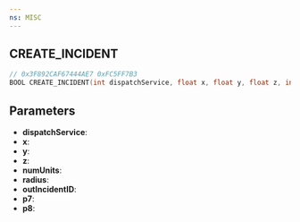 ```yaml
---
ns: MISC
---
```

## CREATE_INCIDENT

```c
// 0x3F892CAF67444AE7 0xFC5FF7B3
BOOL CREATE_INCIDENT(int dispatchService, float x, float y, float z, int numUnits, float radius, int* outIncidentID, Any p7, Any p8);
```

## Parameters
* **dispatchService**:
* **x**:
* **y**:
* **z**:
* **numUnits**:
* **radius**:
* **outIncidentID**:
* **p7**:
* **p8**:
